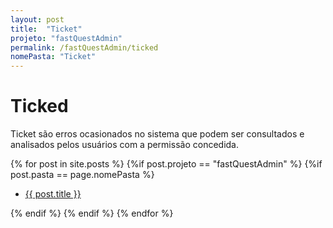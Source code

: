 ```yaml
---
layout: post
title:  "Ticket"
projeto: "fastQuestAdmin"
permalink: /fastQuestAdmin/ticked
nomePasta: "Ticket"
---
```

# Ticked
Ticket são erros ocasionados no sistema que podem ser consultados e analisados pelos usuários com a permissão concedida.
<div class="row">    
    {% for post in site.posts %}
        {%if post.projeto == "fastQuestAdmin" %}
            {%if post.pasta == page.nomePasta %}  
            <ul  class="4u 6u$(small)">
                <li>
                    <a href="{{ site.baseurl}}{{ post.url}}">{{ post.title }}</a>  
                </li>
            </ul>
            {% endif %}
        {% endif %}
    {% endfor %}    
</div>  